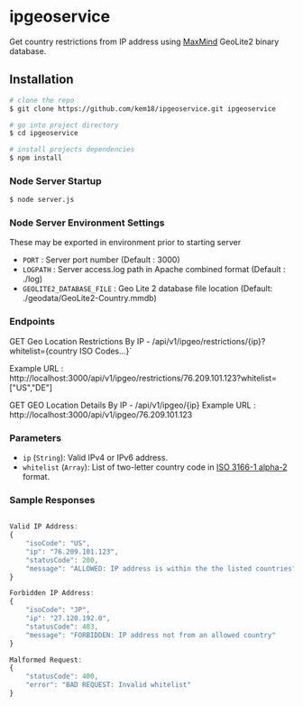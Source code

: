 # ipgeoservice

Get country restrictions from IP address using [MaxMind](https://www.maxmind.com) GeoLite2 binary database.


## Installation

``` bash
# clone the repo
$ git clone https://github.com/kem18/ipgeoservice.git ipgeoservice

# go into project directory
$ cd ipgeoservice

# install projects dependencies
$ npm install
```

### Node Server Startup

``` bash
$ node server.js
```

### Node Server Environment Settings
These may be exported in environment prior to starting server

* `PORT` : Server port number  (Default : 3000)
* `LOGPATH` : Server access.log path in Apache combined format (Default : ./log)
* `GEOLITE2_DATABASE_FILE` : Geo Lite 2 database file location (Default: ./geodata/GeoLite2-Country.mmdb)


### Endpoints
GET Geo Location Restrictions By IP - /api/v1/ipgeo/restrictions/{ip}?whitelist={country ISO Codes...}`

Example URL : http://localhost:3000/api/v1/ipgeo/restrictions/76.209.101.123?whitelist=["US","DE"]


GET GEO Location Details By IP - /api/v1/ipgeo/{ip}
Example URL : http://localhost:3000/api/v1/ipgeo/76.209.101.123


### Parameters

* `ip` (`String`): Valid IPv4 or IPv6 address.
* `whitelist` (`Array`): List of two-letter country code in [ISO 3166-1 alpha-2](https://en.wikipedia.org/wiki/ISO_3166-1_alpha-2) format.

### Sample Responses

```js

Valid IP Address:
{
    "isoCode": "US",
    "ip": "76.209.101.123",
    "statusCode": 200,
    "message": "ALLOWED: IP address is within the the listed countries"
}

Forbidden IP Address:
{
    "isoCode": "JP",
    "ip": "27.120.192.0",
    "statusCode": 403,
    "message": "FORBIDDEN: IP address not from an allowed country"
}

Malformed Request:
{
    "statusCode": 400,
    "error": "BAD REQUEST: Invalid whitelist"
}


```


